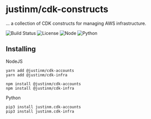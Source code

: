 # justinm/cdk-constructs

... a collection of CDK constructs for managing AWS infrastructure.

![Build Status](https://github.com/justinm/cdk-constructs/actions/workflows/build.yml/badge.svg)
![License](https://img.shields.io/github/license/justinm/cdk-constructs)
![Node](https://img.shields.io/node/v/@justinm/cdk-constructs/latest)
![Python](https://img.shields.io/pypi/pyversions/justinm.cdk-constructs)

## Installing

NodeJS
```shell
yarn add @justinm/cdk-accounts
yarn add @justinm/cdk-infra

npm install @justinm/cdk-accounts
npm install @justinm/cdk-infra
```

Python
```shell
pip3 install justinm.cdk-accounts
pip3 install justinm.cdk-infra
```
